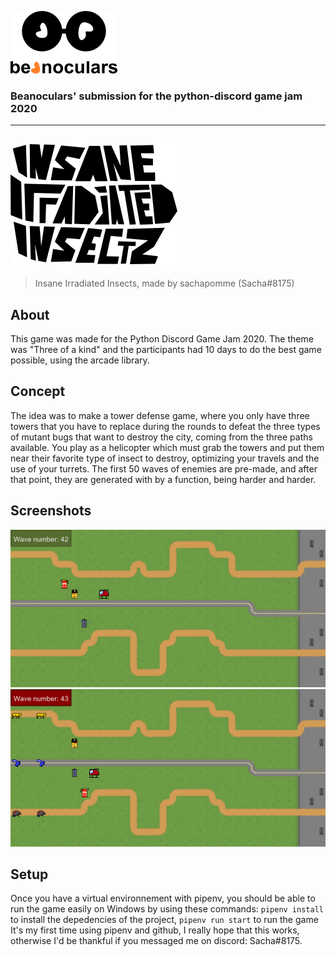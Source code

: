 ![beanoculars' logo](submission/images/icons/beanocularsMINI.png)
### Beanoculars' submission for the python-discord game jam 2020
---
![Insane Irradiated Insectz title screen image](submission/images/icons/logo.png)
---
> Insane Irradiated Insects, made by sachapomme (Sacha#8175)

## About
This game was made for the Python Discord Game Jam 2020. The theme was "Three of a kind" and the participants had 10 days to do the best game possible, using the arcade library.

## Concept
The idea was to make a tower defense game, where you only have three towers that you have to replace during the rounds to defeat the three types of mutant bugs that want to destroy the city, coming from the three paths available. You play as a helicopter which must grab the towers and put them near their favorite type of insect to destroy, optimizing your travels and the use of your turrets. The first 50 waves of enemies are pre-made, and after that point, they are generated with by a function, being harder and harder.

## Screenshots
![Screenshot of the game #1](submission/images/screen1.png)
![Screenshot of the game #2](submission/images/screen2.png)

## Setup
Once you have a virtual environnement with pipenv, you should be able to run the game easily on Windows by using these commands:
`pipenv install` to install the depedencies of the project,
`pipenv run start` to run the game
It's my first time using pipenv and github, I really hope that this works, otherwise I'd be thankful if you messaged me on discord: 
Sacha#8175. 
